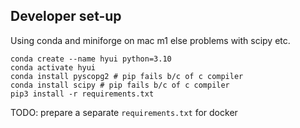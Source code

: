 ## Developer set-up


Using conda and miniforge on mac m1 else problems with scipy etc. 

```shell
conda create --name hyui python=3.10 
conda activate hyui
conda install pyscopg2 # pip fails b/c of c compiler
conda install scipy # pip fails b/c of c compiler
pip3 install -r requirements.txt
```

TODO: prepare a separate `requirements.txt` for docker

